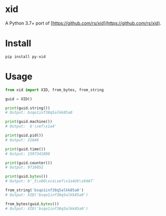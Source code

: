 # xid

A Python 3.7+ port of [https://github.com/rs/xid](https://github.com/rs/xid).

# Install

```shell script
pip install py-xid
```

# Usage
```python
from xid import XID, from_bytes, from_string

guid = XID()

print(guid.string())
# Output: bsqo1inf38q5alkk85a0

print(guid.machine())
# Output:  b'\xef\x1a4'

print(guid.pid())
# Output: 21846

print(guid.time())
# Output: 1597341898

print(guid.counter())
# Output: 9716052

print(guid.bytes())
# Output: b'_5\x80\xca\xef\x1a4UV\x94AT'

from_string('bsqo1inf38q5alkk85a0')
# Output: XID('bsqo1inf38q5alkk85a0')

from_bytes(guid.bytes())
# Output: XID('bsqo1inf38q5alkk85a0')
```
